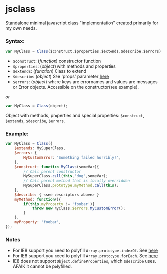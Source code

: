# jsclass

Standalone minimal javascript class "implementation" created primarily for my own needs.

### Syntax:

```javascript
var MyClass = Class($construct,$properties,$extends,$describe,$errors);
```

* `$construct`: (*function*) constructor function
* `$properties`: (*object*) with methods and properties
* `$extends`: (*function*) Class to extend
* `$describe`: (*object*) See 'props' parameter [here](https://developer.mozilla.org/en-US/docs/Web/JavaScript/Reference/Global_Objects/Object/defineProperties)
* `$errors`: (*object*) where keys are errornames and values are messages or Error objects. Accessible on the constructor(see example).

*or*

```javascript
var MyClass = Class(object);
```

Object with methods, properties and special properties: `$construct`, `$extends`, `$describe`, `$errors`.

### Example:

```javascript
var MyClass = Class({
    $extends: MySuperClass,
    $errors: {
        MyCustomError: "Something failed horribly!",
    },
    $construct: function MyClass(someVar){
        // Call parent constructor
        MySuperClass.call(this,'dog',someVar);
        // Call parent method that is locally overridden
        MySuperClass.prototype.myMethod.call(this);
    },
    $describe: { <see descriptors above> }
    myMethod: function(){
        if(this.myProperty != 'foobar'){
            throw new MyClass.$errors.MyCustomError();
        }
    },
    myProperty: 'foobar',
});
```

### Notes
* For IE8 support you need to polyfill `Array.prototype.indexOf`. See [here](https://developer.mozilla.org/en-US/docs/Web/JavaScript/Reference/Global_Objects/Array/indexOf#Polyfill)
* For IE8 support you need to polyfill `Array.prototype.forEach`. See [here](https://developer.mozilla.org/en-US/docs/Web/JavaScript/Reference/Global_Objects/Array/forEach#Polyfill)
* IE8 does not support `Object.defineProperties`, which `$describe` uses. AFAIK it cannot be polyfilled.
